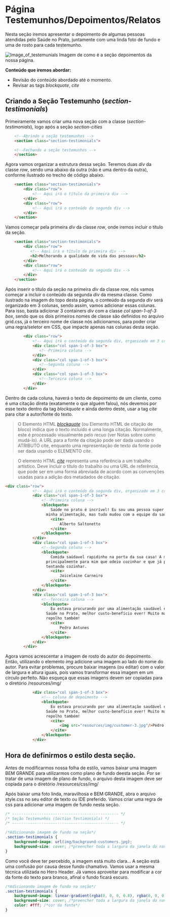 # Página Testemunhos/Depoimentos/Relatos

Nesta seção iremos apresentar o depoimento de algumas pessoas atendidas pelo Saúde no Prato, 
juntamente com uma linda foto de fundo e uma de rosto para cada testemunho.

![Image_of_testemunials](https://github.com/romuloreis/DWDM/blob/master/assets/cities.png)
Imagem de como é a seção depoimentos da nossa página.

**Conteúdo que iremos abordar:**

  - Revisão do conteúdo abordado até o momento.
  - Revisar as tags _blockquote_, _cite_

## Criando a Seção Testemunho (_section-testimonials_)

Primeiramente vamos criar uma nova seção com a classe (_section-testimonials_), logo após a seção _section-cities_ 

```html
    <!--Abrindo a seção testemunhos -->
    <section class="section-testimonials">

    <!--Fechando a seção testemunhos -->
    </section>
```

Agora vamos organizar a estrutura dessa seção. Teremos duas _div_ da classe _row_, sendo uma abaixo da outra
(não é uma dentro da outra), conforme ilustrado no trecho de código abaixo.

```html
    <section class="section-testimonials">
        <div class="row">
            <!-- Aqui irá o título da primeira div -->
        </div>
        <div class="row">
            <!-- Aqui irá o conteúdo da segunda div -->
        </div>
    </section>
```

Vamos começar pela primeira _div_ da classe _row_, onde iremos incluir o título da seção.

```html
    <section class="section-testimonials">
        <div class="row">
           <!-- Aqui irá o título da primeira div -->
           <h2>Melhorando a qualidade de vida das pessoas</h2>
        </div>
        <div class="row">
            <!-- Aqui irá o conteúdo da segunda div -->
        </div>
    </section>
```

Após inserir o título da seção na primeira _div_ da classe _row_, nós vamos começar a incluir o conteúdo da segunda _div_ da mesma
classe. Como ilustrado na imagem do topo desta página, o conteúdo da segunda _div_ será organizado em 3 colunas, sendo assim, vamos 
adicionar essas colunas. Para isso, basta adicionar 3 containers _div_ com a classe _col_ _span-1-of-3_ _box_, sendo que os dois 
primeiros nomes de classe são definidos no arquivo grid.css, já o terceiro nome de classe nós adicionamos, para poder criar uma 
regra/seletor em CSS, que impacte apenas nas colunas desta seção.

```html
        <div class="row">
            <!-- Aqui irá o conteúdo da segunda div, organizado em 3 colunas -->
            <div class="col span-1-of-3 box">
               <!--Primeira coluna -->
            </div>
            <div class="col span-1-of-3 box">
               <!--Segunda coluna -->
            </div>
            <div class="col span-1-of-3 box">
               <!--Terceira coluna -->
            </div>
        </div>
```

Dentro de cada coluna, haverá o texto de depoimento de um cliente, como é uma citação direta (exatamente o que alguém falou), nós devemos por esse texto dentro da tag _blockquote_ e ainda dentro deste, usar a tag _cite_ para citar a autor/fonte do texto.

  > O Elemento HTML [*_blockquote_*](https://developer.mozilla.org/pt-BR/docs/Web/HTML/Element/blockquote) (ou Elemento HTML de citação de bloco) indica que o texto incluído é uma longa citação. Normalmente, este é processado visualmente pelo recuo (ver Notas sobre como mudá-lo). A URL para a fonte da citação pode ser dada usando o ATRIBUTO cite, enquanto uma representação de texto da fonte pode ser dada usando o ELEMENTO *_cite_*.
  
  > O elemento HTML [*_cite_*](https://developer.mozilla.org/pt-BR/docs/Web/HTML/Element/cite) representa uma referência a um trabalho artístico. Deve incluir o título do trabalho ou uma URL de referência, que pode ser em uma forma abreviada de acordo com as convenções usadas para a adição dos metadados de citação.


```html
<div class="row">
            <!-- Aqui irá o conteúdo da segunda div, organizado em 3 colunas -->
            <div class="col span-1-of-3 box">
                <!--Primeira coluna -->
                <blockquote>
                    Saúde no prato é incrível! Eu sou uma pessoa super ocupada, com pouco tempo para cuidar da 
                  minha alimentação, mas tudo mudou com a equipe da saúde no prato que assumiu essa função.
                    <cite>
                        Alberto Saltonetto
                    </cite>
                </blockquote>
            </div>
            <div class="col span-1-of-3 box">
                <!--Segunda coluna -->
                <blockquote>
                    Comida saúdavel rapidinho na porta da sua casa! A melhor opção para mim e para vc... 
                  principalmente para mim que odeio cozinhar e que já perdi três casas após incendia-las 
                  tentando cozinhar.
                    <cite>
                        Joicelaine Carneiro
                    </cite>
                </blockquote>
            </div>
            <div class="col span-1-of-3 box">
                <!--Terceira coluna -->
                <blockquote>
                    Eu estava procurando por uma alimentação saudável e que coubesse no meu bolso e encontrei... 
                  Saúde no Prato, melhor custo-benefício ever! Muito mais que alvace, eles tem rúcula e 
                  repolho também!
                    <cite>
                        Pedro Antunes
                    </cite>
                </blockquote>
            </div>
        </div>
```
Agora vamos acrescentar a imagem de rosto do autor do depoimento. Então, utilizando o elemento _img_ adicione uma imagem ao lado 
do nome do autor. Para evitar problemas, procure baixar imagens (ou editar) com o valor de largura e altura iguais, pois vamos 
transformar essa imagem em um circulo perfeito. Não esqueça que essas imagens devem ser copiadas para o diretório /resources/img/

```html
            <div class="col span-1-of-3 box">
                <!-- coluna de depoimento -->
                <blockquote>
                    Eu estava procurando por uma alimentação saudável e que coubesse no meu bolso e encontrei... 
                  Saúde no Prato, melhor custo-benefício ever! Muito mais que alvace, eles tem rúcula e 
                  repolho também!
                    <cite>
                        <img src="resources/img/customer-3.jpg"/>Pedro Antunes
                    </cite>
                </blockquote>
            </div>
```

## Hora de definirmos o estilo desta seção.

Antes de modificarmos nossa folha de estilo, vamos baixar uma imagem BEM GRANDE para utilizarmos como plano de fundo deesta seção. Por se tratar de uma imagem de plano de fundo, o arquivo desta imagem deve ser copiada para o diretório /resources/css/img/

Após baixar uma foto linda, maravilhosa e BEM GRANDE, abra o arquivo style.css no seu editor de texto ou IDE preferido. Vamos criar uma regra de css para adicionar uma imagem de fundo nesta seção. 

```css
/* ----------------------------------------------- */
/* Seção Testemunhos (Section Testimonials) */
/* ----------------------------------------------- */

/*Adicionando imagem de fundo na seção*/
.section-testimonials {
    background-image: url(img/background-customers.jpg);
    background-size: cover; /*preencher toda a largura da janela do navegador*/
}
```

Como você deve ter percebido, a imagem está muito clara... A seção está uma confusão por causa desse fundo chamativo. Vamos usar a mesma técnica utilizada no Hero Header. Já vamos aproveitar para modificar a cor da fonte do texto para branco, afinal o fundo ficará escuro.


```css
/*Adicionando imagem de fundo na seção*/
.section-testimonials {
    background-image: linear-gradient(rgba(0, 0, 0, 0.8), rgba(0, 0, 0, 0.8)), url(img/background-customers.jpg);
    background-size: cover; /*preencher toda a largura da janela do navegador*/
    color: #fff; /*cor da fonte*/
}
```

